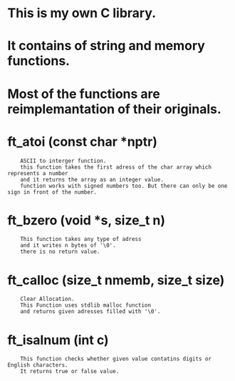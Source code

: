 # This is my own C library. 
# It contains of string and memory functions.
# Most of the functions are reimplemantation of their originals.

# ft_atoi (const char *nptr)
        ASCII to interger function.
        this function takes the first adress of the char array which represents a number
        and it returns the array as an integer value.
        function works with signed numbers too. But there can only be one sign in front of the number.

# ft_bzero (void *s, size_t n)
        This function takes any type of adress
        and it writes n bytes of '\0'.
        there is no return value.

# ft_calloc (size_t nmemb, size_t size)
        Clear Allocation.
        This Function uses stdlib malloc function
        and returns given adresses filled with '\0'.

# ft_isalnum (int c)
        This function checks whether given value contatins digits or English characters. 
        It returns true or false value.

        
